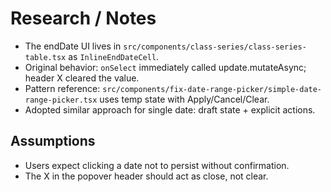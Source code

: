 # Research / Notes

- The endDate UI lives in `src/components/class-series/class-series-table.tsx` as `InlineEndDateCell`.
- Original behavior: `onSelect` immediately called update.mutateAsync; header X cleared the value.
- Pattern reference: `src/components/fix-date-range-picker/simple-date-range-picker.tsx` uses temp state with Apply/Cancel/Clear.
- Adopted similar approach for single date: draft state + explicit actions.

## Assumptions
- Users expect clicking a date not to persist without confirmation.
- The X in the popover header should act as close, not clear.

